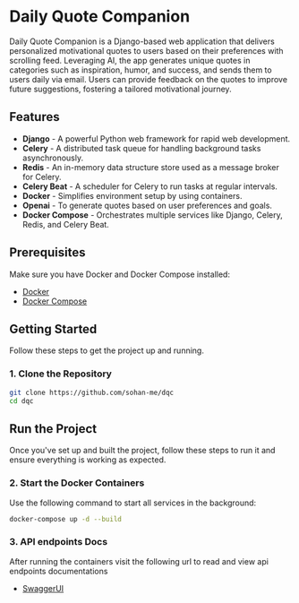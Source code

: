 # Daily Quote Companion
Daily Quote Companion is a Django-based web application that delivers personalized motivational quotes to users based on their preferences with scrolling feed. 
Leveraging AI, the app generates unique quotes in categories such as inspiration, humor, and success, and sends them to users daily via email. Users can provide
feedback on the quotes to improve future suggestions, fostering a tailored motivational journey.

## Features

- **Django** - A powerful Python web framework for rapid web development.
- **Celery** - A distributed task queue for handling background tasks asynchronously.
- **Redis** - An in-memory data structure store used as a message broker for Celery.
- **Celery Beat** - A scheduler for Celery to run tasks at regular intervals.
- **Docker** - Simplifies environment setup by using containers.
- **Openai** - To generate quotes based on user preferences and goals.
- **Docker Compose** - Orchestrates multiple services like Django, Celery, Redis, and Celery Beat.

## Prerequisites

Make sure you have Docker and Docker Compose installed:

- [Docker](https://docs.docker.com/get-docker/)
- [Docker Compose](https://docs.docker.com/compose/install/)

## Getting Started

Follow these steps to get the project up and running.

### 1. Clone the Repository

```bash
git clone https://github.com/sohan-me/dqc
cd dqc
```
## Run the Project

Once you've set up and built the project, follow these steps to run it and ensure everything is working as expected.

### 2. Start the Docker Containers

Use the following command to start all services in the background:

```bash
docker-compose up -d --build
```

### 3. API endpoints Docs
After running the containers visit the following url to read and view api endpoints documentations
- [SwaggerUI](http://127.0.0.1:8000/api/schema/swagger-ui/#/)

